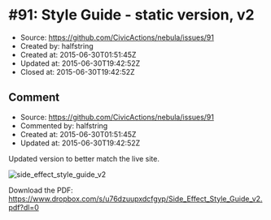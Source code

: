 # #91: Style Guide - static version, v2

* Source: https://github.com/CivicActions/nebula/issues/91
* Created by: halfstring
* Created at: 2015-06-30T01:51:45Z
* Updated at: 2015-06-30T19:42:52Z
* Closed at: 2015-06-30T19:42:52Z


## Comment

* Source: https://github.com/CivicActions/nebula/issues/91
* Commented by: halfstring
* Created at: 2015-06-30T01:51:45Z
* Updated at: 2015-06-30T19:42:52Z

Updated version to better match the live site.

![side_effect_style_guide_v2](https://cloud.githubusercontent.com/assets/13037646/8422394/a58adc90-1e8f-11e5-8c98-d8efdeb48a14.png)

Download the PDF: https://www.dropbox.com/s/u76dzuupxdcfgyp/Side_Effect_Style_Guide_v2.pdf?dl=0



